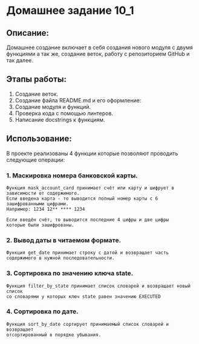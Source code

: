 # Домашнее задание 10_1

## Описание:

Домашнее создание включает в себя создания нового модуля с двумя функциями а так же, создание веток, работу с репозиторием GitHub и так далее.

## Этапы работы:

 1. Создание веток.
 2. Создание файла README.md и его оформление:
 3. Создание модуля и функций.
 4. Проверка кода с помощью линтеров.
 5. Написание docstrings к функциям.

## Использование:

В проекте реализованы 4 функции которые позволяют проводить следующие операции:

### 1. Маскировка номера банковской карты.
```
Функция mask_account_card принимает счёт или карту и шифрует в
зависимости от содержимого.
Если введена карта - то выводится полный номер карты с 6
зашифрованными цифрами.
Например: 1234 12** **** 1234

Если введён счёт, то выводится последние 4 цифры и две цифры
которые были зашифрованы.
```

### 2. Вывод даты в читаемом формате.
```
Функция get_date принимает строку с датой и возвращает часть
содержимого в нужной последовательности.
```

### 3. Сортировка по значению ключа state.
```
Функция filter_by_state принимает список словарей и возвращает новый список
со словарями у которых ключ state равен значению EXECUTED
```

### 4. Сортировка по дате.
```
Функция sort_by_date сортирует принимаемый список словарей и возвращает
отсортированный в порядке убывания.
```